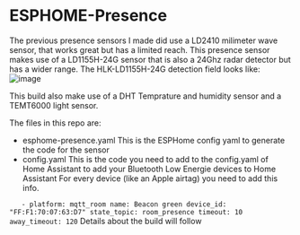 # ESPHOME-Presence

The previous presence sensors I made did use a LD2410 milimeter wave sensor, that works great but has a limited reach.
This presence sensor makes use of a LD1155H-24G sensor that is also a 24Ghz radar detector but has a wider range.
The HLK-LD1155H-24G detection field looks like:
![image](https://github.com/WaarlandIT/ESPHOME-Presence/assets/53364386/b5b43538-0bfe-4ac3-ac09-173c72d96c05)

This build also make use of a DHT Temprature and humidity sensor and a TEMT6000 light sensor.

The files in this repo are:
- esphome-presence.yaml
  This is the ESPHome config yaml to generate the code for the sensor
- config.yaml
  This is the code you need to add to the config.yaml of Home Assistant to add your Bluetooth Low Energie devices to Home Assistant
  For every device (like an Apple airtag) you need to add this info.
  
`    - platform: mqtt_room
      name: Beacon green
      device_id: "FF:F1:70:07:63:D7"
      state_topic: room_presence
      timeout: 10
      away_timeout: 120
`
Details about the build will follow

